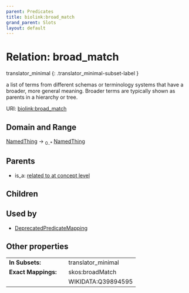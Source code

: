 ```yaml
---
parent: Predicates
title: biolink:broad_match
grand_parent: Slots
layout: default
---
```


# Relation: broad_match

translator_minimal
{: .translator_minimal-subset-label }


a list of terms from different schemas or terminology systems that have a broader, more general meaning. Broader terms are typically shown as parents in a hierarchy or tree.

URI: [biolink:broad_match](https://w3id.org/biolink/vocab/broad_match)

## Domain and Range

[NamedThing](NamedThing.md) ->  <sub>0..\*</sub> [NamedThing](NamedThing.md)

## Parents

 *  is_a: [related to at concept level](related_to_at_concept_level.md)

## Children


## Used by

 * [DeprecatedPredicateMapping](DeprecatedPredicateMapping.md)

## Other properties

|  |  |  |
| --- | --- | --- |
| **In Subsets:** | | translator_minimal |
| **Exact Mappings:** | | skos:broadMatch |
|  | | WIKIDATA:Q39894595 |

